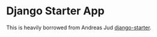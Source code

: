 # Django Starter App

This is heavily borrowed from Andreas Jud [django-starter](https://github.com/andyjud/django-starter).
